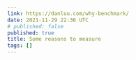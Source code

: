 ```yaml
---
link: https://danluu.com/why-benchmark/
date: 2021-11-29 22:36 UTC
# published: false
published: true
title: Some reasons to measure
tags: []
---
```



